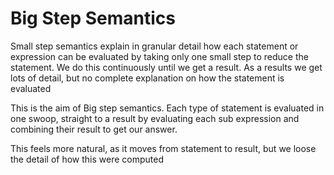 # Big Step Semantics

Small step semantics explain in granular detail how each statement or expression can be evaluated by taking only one small step to reduce the statement. We do this continuously until we get a result.
As a results we get lots of detail, but no complete explanation on how the statement is evaluated

This is the aim of Big step semantics. Each type of statement is evaluated in one swoop, straight to a result by evaluating each sub expression and combining their result to get our answer.

This feels more natural, as it moves from statement to result, but we loose the detail of how this were computed
